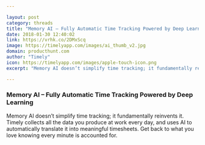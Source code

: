 ```yaml
---

layout: post
category: threads
title: "Memory AI – Fully Automatic Time Tracking Powered by Deep Learning"
date: 2018-01-30 12:40:02
link: https://vrhk.co/2DMxScq
image: https://timelyapp.com/images/ai_thumb_v2.jpg
domain: producthunt.com
author: "Timely"
icon: https://timelyapp.com/images/apple-touch-icon.png
excerpt: "Memory AI doesn’t simplify time tracking; it fundamentally reinvents it. Timely collects all the data you produce at work every day, and uses AI to automatically translate it into meaningful timesheets. Get back to what you love knowing every minute is accounted for."

---
```


### Memory AI – Fully Automatic Time Tracking Powered by Deep Learning

Memory AI doesn’t simplify time tracking; it fundamentally reinvents it. Timely collects all the data you produce at work every day, and uses AI to automatically translate it into meaningful timesheets. Get back to what you love knowing every minute is accounted for.